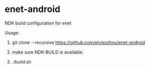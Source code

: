 # enet-android
NDK build configuration for enet

Usage:

1. git clone --recursive https://github.com/elvisxzhou/enet-android

2. make sure NDK-BUILD is available.

3. ./build.sh

